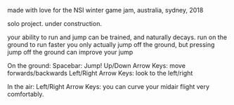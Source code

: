 made with love for the NSI winter game jam, australia, sydney, 2018

solo project. under construction.

your ability to run and jump can be trained, and naturally decays.
run on the ground to run faster
you only actually jump off the ground, but pressing jump off the ground can improve your jump

On the ground:
Spacebar: Jump!
Up/Down Arrow Keys: move forwards/backwards
Left/Right Arrow Keys: look to the left/right

In the air: 
Left/Right Arrow Keys: you can curve your midair flight very comfortably.